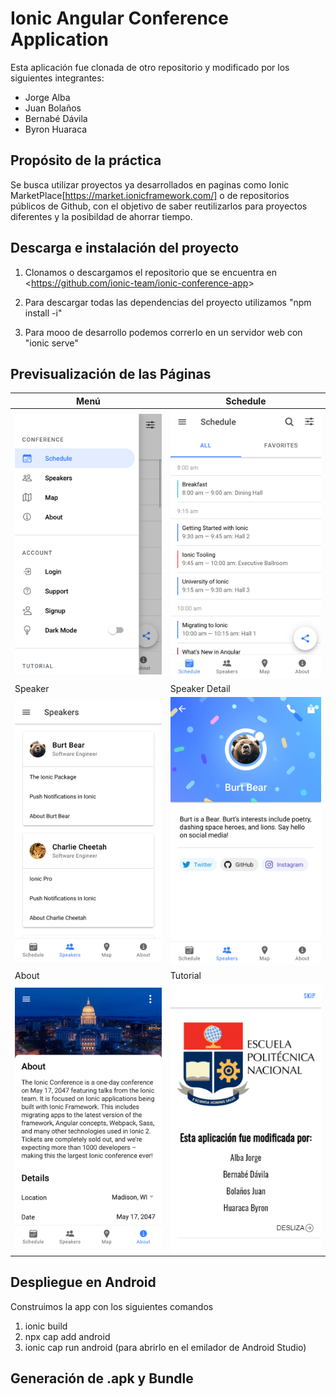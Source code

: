 # Ionic Angular Conference Application

Esta aplicación fue clonada de otro repositorio y modificado por los siguientes integrantes:

- Jorge Alba
- Juan Bolaños
- Bernabé Dávila
- Byron Huaraca

## Propósito de la práctica

Se busca utilizar proyectos ya desarrollados en paginas como Ionic MarketPlace[https://market.ionicframework.com/] o de repositorios públicos de Github, con el objetivo de saber reutilizarlos para proyectos diferentes y la posibildad de ahorrar tiempo. 

## Descarga e instalación del proyecto

1. Clonamos o descargamos el repositorio que se encuentra en <<https://github.com/ionic-team/ionic-conference-app>>

2. Para descargar todas las dependencias del proyecto utilizamos "npm install -i"

3. Para mooo de desarrollo podemos correrlo en un servidor web con "ionic serve" 



## Previsualización de las Páginas


| Menú  | Schedule |
| -----------------| -----|
| ![Android Menu](/resources/screenshots/android-menu.png) | ![Android Schedule](/resources/screenshots/android-schedule.png) |
| Speaker| Speaker Detail|
|   ![Android Speakers](/resources/screenshots/android-speakers.png)  |   ![Android Speaker Detail](/resources/screenshots/android-speaker-detail.png)   |
| About | Tutorial |
| ![Android About](/resources/screenshots/android-about.png)   | ![Android About](/resources/screenshots/tutorial.png)  |


## Despliegue en Android
 Construimos la app con los siguientes comandos
1. ionic build
2. npx cap add android
3. ionic cap run android (para abrirlo en el emilador de Android Studio)

##  Generación de .apk y Bundle

